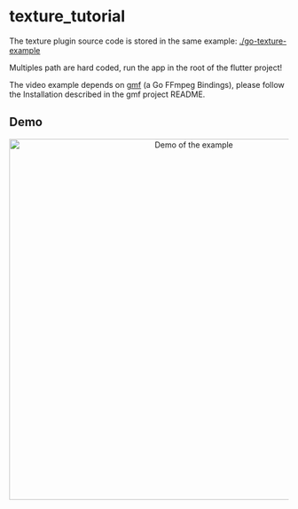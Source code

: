 # texture_tutorial

The texture plugin source code is stored in the same example: [./go-texture-example](./go-texture-example)

Multiples path are hard coded, run the app in the root of the flutter project!

The video example depends on [gmf](https://github.com/3d0c/gmf) (a Go FFmpeg
Bindings), please follow the Installation described in the gmf project README.

## Demo
<p align="center">
  <img src="https://user-images.githubusercontent.com/7476655/62157099-b1793180-b30c-11e9-9ca1-677f44432ebc.gif" width="650" align="center" alt="Demo of the
  example">
</p>